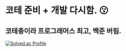 # 코테 준비 + 개발 다시함. 😗
## 코테충이라 프로그래머스 최고, 백준 버림.

[![Solved.ac Profile](http://mazassumnida.wtf/api/v2/generate_badge?boj=kim_tk)](https://solved.ac/kim_tk/)  
